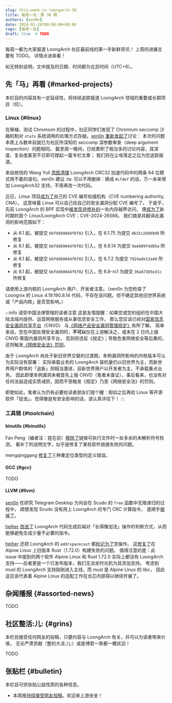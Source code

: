 ```yaml
---
slug: this-week-in-loongarch-38
title: 每周一龙：第 38 期
authors: [xen0n]
date: 2024-02-26T00:00:00+08:00
tags: [每周一龙]
draft: true  # TODO
---
```


每周一都为大家报道 LoongArch 社区最前线的第一手新鲜资讯！
上周的进展主要有 TODO。
详情点进来看！

<!-- truncate -->

如无特别说明，文中提及的日期、时间都为北京时间（UTC+8）。

## 先「马」再看 {#marked-projects}

本栏目的内容具有一定延续性，将持续追踪报道 LoongArch 领域的重要或长期项目（坑）。

### Linux {#linux}

在移植、测试 Chromium 的过程中，社区同学们发现了 Chromium seccomp 沙箱机制对
`statx` 系统调用的处理方式存疑。[xen0n] [重新发起了](https://lore.kernel.org/loongarch/20240226-granit-seilschaft-eccc2433014d@brauner/T/#t)讨论：
本次的问题本质上与数年前就已为社区所深知的 seccomp 深参数审查（deep argument inspection）问题相同。
截至周一晚间，已经累积了相当多的讨论内容，其深度、复杂度甚至不日即可撑起一篇专栏文章；
我们将在尘埃落定之后为您追踪报道。

[xen0n]: https://github.com/xen0n

来自统信的 Wang Yuli [意图清理](https://lore.kernel.org/loongarch/20240226080328.334021-1-wangyuli@uniontech.com/)
LoongArch CRC32 加速代码中的两条 64 位模式用不着的语句。xen0n 建议 :ta:
可以不用删掉：换成 `#ifdef` 的话，万一未来增加 LoongArch32 支持，不用再改一次代码。

近日，Linux 项目[成为了](https://lwn.net/Articles/961961/)自己的 CVE 编号权威机构（CVE numbering authority, CNA）。
这意味着 Linux 可以自己给自己的安全漏洞分配 CVE 编号了。
于是乎，先前 LoongArch 的 BPF 实现中[被发现并修补的](https://lore.kernel.org/loongarch/20231222141546.50866-1-hengqi.chen@gmail.com/)一处内存越界访问，
便[成为了](https://lore.kernel.org/linux-cve-announce/2024022256-CVE-2024-26588-d6d5@gregkh/)新时期的首个
Linux/LoongArch CVE：CVE-2024-26588。
我们摘录并翻译此漏洞的影响范围如下：

* 从 6.1 起，被提交 `bbfddb904df6f82` 引入，在 6.1.75 为提交 `4631c2dd69d9` 所修复
* 从 6.1 起，被提交 `bbfddb904df6f82` 引入，在 6.6.14 为提交 `9aeb09f4d85a` 所修复
* 从 6.1 起，被提交 `bbfddb904df6f82` 引入，在 6.7.2 为提交 `7924ade13a49` 所修复
* 从 6.1 起，被提交 `bbfddb904df6f82` 引入，在 6.8-rc1 为提交 `36a87385e31c` 所修复

请使用上游内核的 LoongArch 用户、开发者注意。（xen0n 为您检查了 Loongnix 的 Linux 4.19.190.8.14 代码，不存在该问题。但不确定其他旧世界系统或「产品内核」是否受影响。）

:::info 请受中国法律管辖的读者注意
这是友情提醒：如果您或您的组织在中国大陆法域内提供、运营网络服务或从事信息安全工作，
那么您应该已经对[国家信息安全漏洞共享平台](https://www.cnvd.org.cn)（CNVD）
与[《网络产品安全漏洞管理规定》](https://www.gov.cn/gongbao/content/2021/content_5641351.htm)有所了解。
简单来说，您在中国处理安全漏洞时，**不可以**仅在上游解决之，或未在 2 日内上报 CNVD 等国内漏洞共享平台，
否则将违反《规定》；导致危害网络安全等后果的，还将触发[《网络安全法》罚则](https://www.cac.gov.cn/2016-11/07/c_1119867116_3.htm)。

由于 LoongArch 尚处于新旧世界交替的过渡期，本例漏洞所影响的内核版本可认为实际没有部署：
实际承载业务的 LoongArch 装机量仍以旧世界为主，而新世界用户群体的「追新」则相当激进，且新世界用户以开发者为主，不承载重点业务。
因此即便本例漏洞未被首先上报 CNVD（笔者未查证），事后看来，也没有对任何法益造成实质减损，因而不至触发《规定》乃至《网络安全法》的罚则。

即使如此，笔者认为仍有必要给读者朋友们提个醒：假如之后再给 Linux 等开源软件「捉虫」，觉得像是有安全影响的话，请认真评估下！
:::

### 工具链 {#toolchain}

#### binutils {#binutils}

Fan Peng（编者注：姓在前）[移除了](https://sourceware.org/pipermail/binutils/2024-February/132664.html)链接可执行文件时一处多余的未解析符号检测。
看补丁的说明文字，似乎是修复了某些软件链接失败的问题。

mengqinggang [修复了](https://sourceware.org/pipermail/binutils/2024-February/132663.html)三种重定位类型的定义错误。

#### GCC {#gcc}

TODO

#### LLVM {#llvm}

[xen0n] 在研究 Telegram Desktop 为何会在 Scudo 的 `free` 函数中无限递归的过程中，
顺便发现 Scudo 没有用上 LoongArch 的专门 CRC 计算指令，
遂顺手[做掉了](https://github.com/llvm/llvm-project/pull/83113)。

[heiher] [改进了](https://github.com/llvm/llvm-project/pull/82767) LoongArch
代码生成后端对「长得像加法」操作的判断方式，从而能够避免生成少量不必要的指令。

[heiher] 还把 LoongArch 的 `addrspacecast` 都[标记为了](https://github.com/llvm/llvm-project/pull/82332)空操作。
这[修复了](https://github.com/llvm/llvm-project/issues/82330)在 Alpine Linux
上旧版本 Rust（1.72.0）构建失败的问题。
值得注意的是：此 issue 中提到的两个软件 Alpine Linux 和 Rust 1.72.0 实际上都没有
LoongArch 支持——后者更是一个已发布版本，我们无法坐时光机为其添加支持。
考虑到 musl 的 LoongArch 支持刚刚进入主线，而 musl 是 Alpine Linux 的 libc，
因此这应该代表着 Alpine Linux 的适配工作在龙芯内部得以继续开展了。

[heiher]: https://github.com/heiher

## 杂闻播报 {#assorted-news}

TODO

## 社区整活:儿: {#grins}

本栏目接受任何网友的投稿，只要内容与 LoongArch 有关，并可以为读者带来价值，
无论严肃贡献（整的大活:儿:）或是博君一笑都一概欢迎！

TODO

## 张贴栏 {#bulletin}

本栏目可供张贴公益性质的各种信息。

* 本周报[持续接受网友投稿][call-for-submissions]。欢迎来上游坐坐！

[call-for-submissions]: https://github.com/loongson-community/areweloongyet/issues/16

